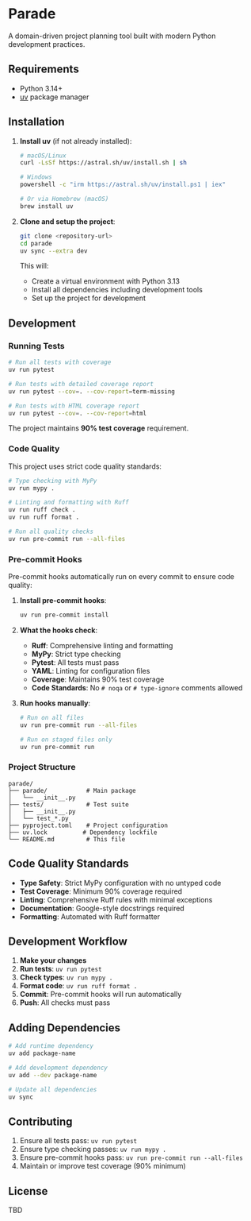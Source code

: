 # Parade

A domain-driven project planning tool built with modern Python development practices.

## Requirements

- Python 3.14+
- [uv](https://docs.astral.sh/uv/) package manager

## Installation

1. **Install uv** (if not already installed):

   ```bash
   # macOS/Linux
   curl -LsSf https://astral.sh/uv/install.sh | sh

   # Windows
   powershell -c "irm https://astral.sh/uv/install.ps1 | iex"

   # Or via Homebrew (macOS)
   brew install uv
   ```

2. **Clone and setup the project**:

   ```bash
   git clone <repository-url>
   cd parade
   uv sync --extra dev
   ```

   This will:
   - Create a virtual environment with Python 3.13
   - Install all dependencies including development tools
   - Set up the project for development

## Development

### Running Tests

```bash
# Run all tests with coverage
uv run pytest

# Run tests with detailed coverage report
uv run pytest --cov=. --cov-report=term-missing

# Run tests with HTML coverage report
uv run pytest --cov=. --cov-report=html
```

The project maintains **90% test coverage** requirement.

### Code Quality

This project uses strict code quality standards:

```bash
# Type checking with MyPy
uv run mypy .

# Linting and formatting with Ruff
uv run ruff check .
uv run ruff format .

# Run all quality checks
uv run pre-commit run --all-files
```

### Pre-commit Hooks

Pre-commit hooks automatically run on every commit to ensure code quality:

1. **Install pre-commit hooks**:

   ```bash
   uv run pre-commit install
   ```

2. **What the hooks check**:
   - **Ruff**: Comprehensive linting and formatting
   - **MyPy**: Strict type checking
   - **Pytest**: All tests must pass
   - **YAML**: Linting for configuration files
   - **Coverage**: Maintains 90% test coverage
   - **Code Standards**: No `# noqa` or `# type-ignore` comments allowed

3. **Run hooks manually**:

   ```bash
   # Run on all files
   uv run pre-commit run --all-files

   # Run on staged files only
   uv run pre-commit run
   ```

### Project Structure

```text
parade/
├── parade/           # Main package
│   └── __init__.py
├── tests/            # Test suite
│   ├── __init__.py
│   └── test_*.py
├── pyproject.toml    # Project configuration
├── uv.lock          # Dependency lockfile
└── README.md         # This file
```

## Code Quality Standards

- **Type Safety**: Strict MyPy configuration with no untyped code
- **Test Coverage**: Minimum 90% coverage required
- **Linting**: Comprehensive Ruff rules with minimal exceptions
- **Documentation**: Google-style docstrings required
- **Formatting**: Automated with Ruff formatter

## Development Workflow

1. **Make your changes**
2. **Run tests**: `uv run pytest`
3. **Check types**: `uv run mypy .`
4. **Format code**: `uv run ruff format .`
5. **Commit**: Pre-commit hooks will run automatically
6. **Push**: All checks must pass

## Adding Dependencies

```bash
# Add runtime dependency
uv add package-name

# Add development dependency
uv add --dev package-name

# Update all dependencies
uv sync
```

## Contributing

1. Ensure all tests pass: `uv run pytest`
2. Ensure type checking passes: `uv run mypy .`
3. Ensure pre-commit hooks pass: `uv run pre-commit run --all-files`
4. Maintain or improve test coverage (90% minimum)

## License

TBD
